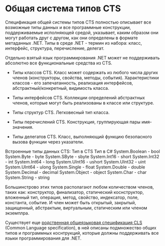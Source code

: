 # Общая система типов CTS

Спецификация общей системы типов CTS полностью описывает все возможные типы данных и все программные конструкции, поддерживаемые исполняющей средой, указывает, каким образом они могут работать друг с другом, как они определены в формате метаданных .NET. Типы в среде .NET - термин из набора: класс, интерфейс, структура, перечисление, делегат.

Отдельно взятый язык программирования .NET может не поддерживать абсолютно все функциональные средства из CTS. 

- Типы классов CTS. Класс может содержать из любого числа других членов (конструкторы, свойства, методы, события). Характеристики классов - его запечатанность, реализация интерфейсов, абстрактный/конкретный, видимость класса.

- Типы интерфейсов CTS. Коллекции определений абстрактных членов, которые могут быть реализованы в классе или структуре.

- Типы структур CTS. Легковесный тип класса.

- Типы перечислений CTS. Конструкция, группирующая пары имя-значения. 

- Типы делегатов CTS. Класс, выполняющий функцию безопасного вызова функции через указатели.

Встроенные типы данных CTS:
Тип в CTS      Тип в C#
System.Boolean - bool
System.Byte - byte
System.SByte - sbyte
System.Int16 - short
System.Int32 - int
System.Int64 - long
System.UInt16 - ushort
System.UInt32 - uint
System.UInt64 - ulong
System.Single - float
System.Double - double
System.Decimal - decimal
System.Object - object
System.Char - char
System.String - string

Большинстрово этих типов располагают любом количеством членов, таких как: конструктор, финализатор, статический коснструктор, вложенный тип, операция, метод, свойство, индексатор, поле, константа, событие. И член может быть открытый, закрытый, защищенный, абстрактым, виртуальным, статическим или членом экземплра.

Существует еще [родственная общеязыковая спецификация CLS](./platform/cls.md) (Common Language specification), в ней описаны подмножество общих типов и программных коснтрукций, которые должны поддерживать все языки программирования для .NET. 
